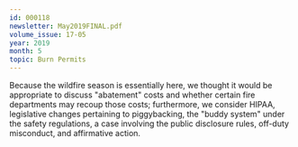 ```yaml
---
id: 000118
newsletter: May2019FINAL.pdf
volume_issue: 17-05
year: 2019
month: 5
topic: Burn Permits
---
```


Because the wildfire season is essentially here, we thought it would be appropriate to discuss "abatement" costs and whether certain fire departments may recoup those costs; furthermore, we consider HIPAA, legislative changes pertaining to piggybacking, the "buddy system" under the safety regulations, a case involving the public disclosure rules, off-duty misconduct, and affirmative action.